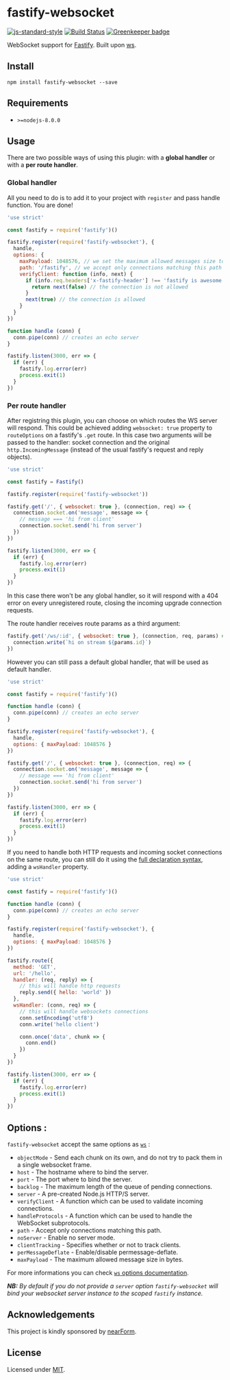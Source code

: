 # fastify-websocket

[![js-standard-style](https://img.shields.io/badge/code%20style-standard-brightgreen.svg?style=flat)](http://standardjs.com/) [![Build Status](https://travis-ci.org/fastify/fastify-websocket.svg?branch=master)](https://travis-ci.org/fastify/fastify-websocket) [![Greenkeeper badge](https://badges.greenkeeper.io/fastify/fastify-websocket.svg)](https://greenkeeper.io/)

WebSocket support for [Fastify](https://github.com/fastify/fastify).
Built upon [ws](https://www.npmjs.com/package/ws).

## Install

```
npm install fastify-websocket --save
```

## Requirements

* `>=nodejs-8.0.0`

## Usage

There are two possible ways of using this plugin: with a **global handler** or with a **per route handler**.

### Global handler

All you need to do is to add it to your project with `register` and pass handle function. You are done!

```js
'use strict'

const fastify = require('fastify')()

fastify.register(require('fastify-websocket'), {
  handle,
  options: {
    maxPayload: 1048576, // we set the maximum allowed messages size to 1 MiB (1024 bytes * 1024 bytes)
    path: '/fastify', // we accept only connections matching this path e.g.: ws://localhost:3000/fastify
    verifyClient: function (info, next) {
      if (info.req.headers['x-fastify-header'] !== 'fastify is awesome !') {
        return next(false) // the connection is not allowed
      }
      next(true) // the connection is allowed
    }
  }
})

function handle (conn) {
  conn.pipe(conn) // creates an echo server
}

fastify.listen(3000, err => {
  if (err) {
    fastify.log.error(err)
    process.exit(1)
  }
})
```

### Per route handler

After registring this plugin, you can choose on which routes the WS server will respond. This could be achieved adding `websocket: true` property to `routeOptions` on a fastify's `.get` route. In this case two arguments will be passed to the handler: socket connection and the original `http.IncomingMessage` (instead of the usual fastify's request and reply objects).

```js
'use strict'

const fastify = Fastify()

fastify.register(require('fastify-websocket'))

fastify.get('/', { websocket: true }, (connection, req) => {
  connection.socket.on('message', message => {
    // message === 'hi from client'
    connection.socket.send('hi from server')
  })
})

fastify.listen(3000, err => {
  if (err) {
    fastify.log.error(err)
    process.exit(1)
  }
})
```

In this case there won't be any global handler, so it will respond with a 404 error on every unregistered route, closing the incoming upgrade connection requests.

The route handler receives route params as a third argument:

```js
fastify.get('/ws/:id', { websocket: true }, (connection, req, params) => {
  connection.write(`hi on stream ${params.id}`)
})
```

However you can still pass a default global handler, that will be used as default handler.

```js
'use strict'

const fastify = require('fastify')()

function handle (conn) {
  conn.pipe(conn) // creates an echo server
}

fastify.register(require('fastify-websocket'), {
  handle,
  options: { maxPayload: 1048576 }
})

fastify.get('/', { websocket: true }, (connection, req) => {
  connection.socket.on('message', message => {
    // message === 'hi from client'
    connection.socket.send('hi from server')
  })
})

fastify.listen(3000, err => {
  if (err) {
    fastify.log.error(err)
    process.exit(1)
  }
})
```

If you need to handle both HTTP requests and incoming socket connections on the same route, you can still do it using the [full declaration syntax](https://www.fastify.io/docs/latest/Routes/#full-declaration), adding a `wsHandler` property.

```js
'use strict'

const fastify = require('fastify')()

function handle (conn) {
  conn.pipe(conn) // creates an echo server
}

fastify.register(require('fastify-websocket'), {
  handle,
  options: { maxPayload: 1048576 }
})

fastify.route({
  method: 'GET',
  url: '/hello',
  handler: (req, reply) => {
    // this will handle http requests
    reply.send({ hello: 'world' })
  },
  wsHandler: (conn, req) => {
    // this will handle websockets connections
    conn.setEncoding('utf8')
    conn.write('hello client')

    conn.once('data', chunk => {
      conn.end()
    })
  }
})

fastify.listen(3000, err => {
  if (err) {
    fastify.log.error(err)
    process.exit(1)
  }
})
```

## Options :

`fastify-websocket` accept the same options as [`ws`](https://github.com/websockets/ws/blob/master/doc/ws.md#new-websocketserveroptions-callback) :

- `objectMode` - Send each chunk on its own, and do not try to pack them in a single websocket frame.
- `host` - The hostname where to bind the server.
- `port` - The port where to bind the server.
- `backlog` - The maximum length of the queue of pending connections.
- `server` - A pre-created Node.js HTTP/S server.
- `verifyClient` - A function which can be used to validate incoming connections.
- `handleProtocols` - A function which can be used to handle the WebSocket subprotocols.
- `path` - Accept only connections matching this path.
- `noServer` - Enable no server mode.
- `clientTracking` - Specifies whether or not to track clients.
- `perMessageDeflate` - Enable/disable permessage-deflate.
- `maxPayload` - The maximum allowed message size in bytes.

For more informations you can check [`ws` options documentation](https://github.com/websockets/ws/blob/master/doc/ws.md#new-websocketserveroptions-callback).

_**NB:** By default if you do not provide a `server` option `fastify-websocket` will bind your websocket server instance to the scoped `fastify` instance._

## Acknowledgements

This project is kindly sponsored by [nearForm](http://nearform.com).

## License

Licensed under [MIT](./LICENSE).
